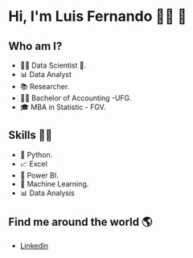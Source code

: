 # **Hi, I'm Luis Fernando** 👩‍💻 👋 
###  

## Who am I? 

* 👩‍💻 Data Scientist 🥰.
* 📊 Data Analyst
* 📚 Researcher.
* 👩‍🎓 Bachelor of Accounting -UFG.
* 🎓 MBA in Statistic - FGV.

## Skills 👩‍💻

* 🐍 Python.
* 📈 Excel
* 🧮 Power BI.
* 🔮 Machine Learning. 
* 📊 Data Analysis

## Find me around the world :earth_americas:

*  [Linkedin](https://www.linkedin.com/in/luisfoliveiraduarte/)

